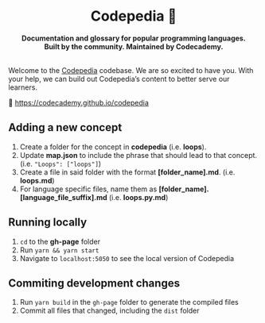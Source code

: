 <div align="center">
  <h1>Codepedia 📕</h1>
  <strong>Documentation and glossary for popular programming languages.</strong><br>
  <strong>Built by the community. Maintained by Codecademy.</strong>
</div>
<br>

Welcome to the [Codepedia](https://codecademy.github.io/codepedia) codebase. We are so excited to have you. With your help, we can build out Codepedia’s content to better serve our learners.

📕 https://codecademy.github.io/codepedia

## Adding a new concept

1. Create a folder for the concept in **codepedia** (i.e. **loops**).
2. Update **map.json** to include the phrase that should lead to that concept. (i.e. `"Loops": ["loops"]`)
3. Create a file in said folder with the format **[folder_name].md**. (i.e. **loops.md**)
4. For language specific files, name them as **[folder_name].[language_file_suffix].md** (i.e. **loops.py.md**)

## Running locally

1. `cd` to the **gh-page** folder
1. Run `yarn && yarn start`
1. Navigate to `localhost:5050` to see the local version of Codepedia

## Commiting development changes

1. Run `yarn build` in the `gh-page` folder to generate the compiled files
1. Commit all files that changed, including the `dist` folder
